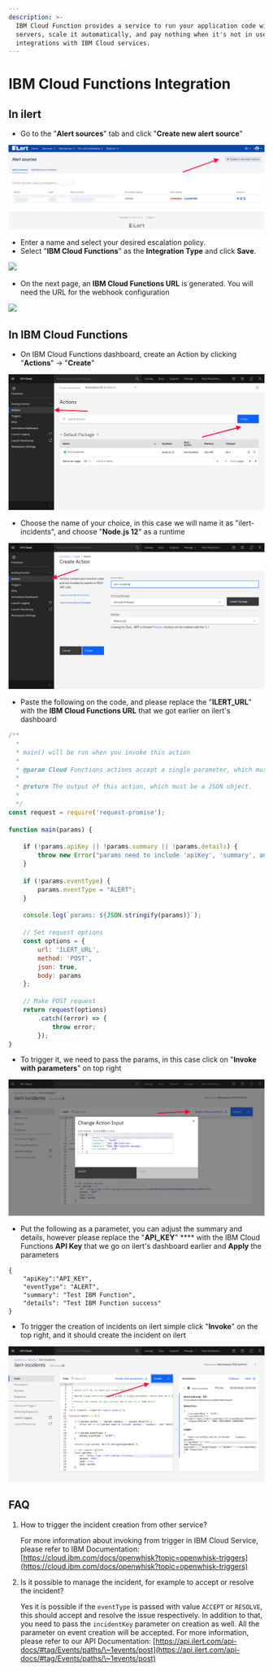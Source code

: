 ```yaml
---
description: >-
  IBM Cloud Function provides a service to run your application code without
  servers, scale it automatically, and pay nothing when it's not in use, with
  integrations with IBM Cloud services.
---
```


# IBM Cloud Functions Integration

## In ilert

* Go to the "**Alert sources**" tab and click "**Create new alert source**"

![](<../.gitbook/assets/ilert-create-alert (5).png>)

* Enter a name and select your desired escalation policy.
* Select "**IBM Cloud Functions**" as the **Integration Type** and click **Save**.

![](../.gitbook/assets/ibmcloudfunctions\_alertsources.png)

* On the next page, an **IBM Cloud Functions URL** is generated. You will need the URL for the webhook configuration

![](../.gitbook/assets/ibmcloudfunctions\_alerturl.png)

## In IBM Cloud Functions

* On IBM Cloud Functions dashboard, create an Action by clicking "**Actions**" -> "**Create**"

![](../.gitbook/assets/ibmcloud-createaction.png)

* Choose the name of your choice, in this case we will name it as "ilert-incidents", and choose "**Node.js 12**" as a runtime

![](../.gitbook/assets/ibmcloud-functionaction.png)

* Paste the following on the code, and please replace the "**ILERT\_URL**" with the **IBM Cloud Functions URL** that we got earlier on ilert's dashboard

```javascript
/**
  *
  * main() will be run when you invoke this action
  *
  * @param Cloud Functions actions accept a single parameter, which must be a JSON object.
  *
  * @return The output of this action, which must be a JSON object.
  *
  */
const request = require('request-promise');

function main(params) {

    if (!params.apiKey || !params.summary || !params.details) {
        throw new Error("params need to include 'apiKey', 'summary', and 'details'");
    }
    
    if (!params.eventType) {
        params.eventType = "ALERT";
    }

	console.log(`params: ${JSON.stringify(params)}`);

	// Set request options
	const options = {
		url: 'ILERT_URL',
		method: 'POST',
		json: true,
		body: params
	};

	// Make POST request
	return request(options)
	    .catch((error) => {
	        throw error;
	    });
}
```

* To trigger it, we need to pass the params, in this case click on "**Invoke with parameters**" on top right

![](../.gitbook/assets/ibmcloud-invokewithparams.png)

* Put the following as a parameter, you can adjust the summary and details, however please replace the "**API\_KEY**" \*\*\*\* with the IBM Cloud Functions **API Key** that we go on ilert's dashboard earlier and **Apply** the parameters

```
{
    "apiKey":"API_KEY",
    "eventType": "ALERT",
    "summary": "Test IBM Function",
    "details": "Test IBM Function success"
}
```

* To trigger the creation of incidents on ilert simple click "**Invoke**" on the top right, and it should create the incident on ilert

![](../.gitbook/assets/ibmcloud-invokesuccess.png)

## FAQ

1.  How to trigger the incident creation from other service?

    For more information about invoking from trigger in IBM Cloud Service, please refer to IBM Documentation: [https://cloud.ibm.com/docs/openwhisk?topic=openwhisk-triggers](https://cloud.ibm.com/docs/openwhisk?topic=openwhisk-triggers)
2.  Is it possible to manage the incident, for example to accept or resolve the incident?

    Yes it is possible if the `eventType` is passed with value `ACCEPT` or `RESOLVE`, this should accept and resolve the issue respectively. In addition to that, you need to pass the `incidentKey` parameter on creation as well. All the parameter on event creation will be accepted. For more information, please refer to our API Documentation: [https://api.ilert.com/api-docs/#tag/Events/paths/\~1events/post](https://api.ilert.com/api-docs/#tag/Events/paths/\~1events/post)
